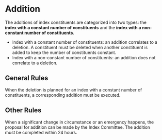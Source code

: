 # Addition

The additions of index constituents are categorized into two types: the **index with a constant number of constituents** and the **index with a non-constant number of constituents**.

* Index with a constant number of constituents: an addition correlates to a deletion. A constituent must be deleted when another constituent is added to keep the number of constituents constant.
* Index with a non-constant number of constituents: an addition does not correlate to a deletion.

## General Rules

When the deletion is planned for an index with a constant number of constituents, a corresponding addition must be executed.

## Other Rules

When a significant change in circumstance or an emergency happens, the proposal for addition can be made by the Index Committee. The addition must be completed within 24 hours.
